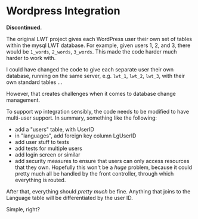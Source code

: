 # Wordpress Integration

**Discontinued.**

The original LWT project gives each WordPress user their own set of
tables within the mysql LWT database.  For example, given users 1, 2,
and 3, there would be `1_words`, `2_words`, `3_words`.  This made the
code harder much harder to work with.

I could have changed the code to give each separate user their own
database, running on the same server, e.g. `lwt_1`, `lwt_2`, `lwt_3`,
with their own standard tables ...

However, that creates challenges when it comes to database change
management.

To support wp integration sensibly, the code needs to be modified to
have multi-user support.  In summary, something like the following:

* add a "users" table, with UserID
* in "languages", add foreign key column LgUserID
* add user stuff to tests
* add tests for multiple users
* add login screen or similar
* add security measures to ensure that users can only access resources
  that they own.  Hopefully this won't be a _huge_ problem, because it
  could pretty much all be handled by the front controller, through
  which everything is routed.

After that, everything should _pretty much_ be fine.  Anything that
joins to the Language table will be differentiated by the user ID.

Simple, right?